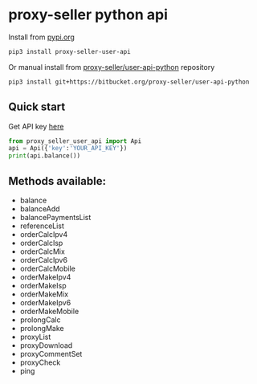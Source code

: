# proxy-seller python api

Install from [pypi.org](https://pypi.org/project/proxy-seller-user-api)
```sh
pip3 install proxy-seller-user-api
```

Or manual install from [proxy-seller/user-api-python](https://bitbucket.org/proxy-seller/user-api-python) repository
```sh
pip3 install git+https://bitbucket.org/proxy-seller/user-api-python
```

## Quick start
Get API key [here](https://proxy-seller.com/personal/api/)
```py
from proxy_seller_user_api import Api
api = Api({'key':'YOUR_API_KEY'})
print(api.balance())
```

## Methods available:
* balance
* balanceAdd
* balancePaymentsList
* referenceList
* orderCalcIpv4
* orderCalcIsp
* orderCalcMix
* orderCalcIpv6
* orderCalcMobile
* orderMakeIpv4
* orderMakeIsp
* orderMakeMix
* orderMakeIpv6
* orderMakeMobile
* prolongCalc
* prolongMake
* proxyList
* proxyDownload
* proxyCommentSet
* proxyCheck
* ping